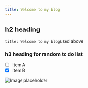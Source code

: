 ```yaml
---
title: Welcome to my blog
---
```


## h2 heading

```title: Welcome to my blog```used above

### h3 heading for random to do list

- [ ] Item A
- [x] Item B

![Image placeholder](efwefwef)
